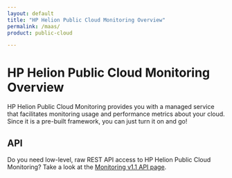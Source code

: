 ```yaml
---
layout: default
title: "HP Helion Public Cloud Monitoring Overview"
permalink: /maas/
product: public-cloud 

---
```

# HP Helion Public Cloud Monitoring Overview #

HP Helion Public Cloud Monitoring provides you with a managed service that facilitates monitoring usage and performance metrics about your cloud. Since it is a pre-built framework, you can just turn it on and go!


## API ##
Do you need low-level, raw REST API access to HP Helion Public Cloud Monitoring?  Take a look at the [Monitoring v1.1 API page](/api/v13/monitoring/).
